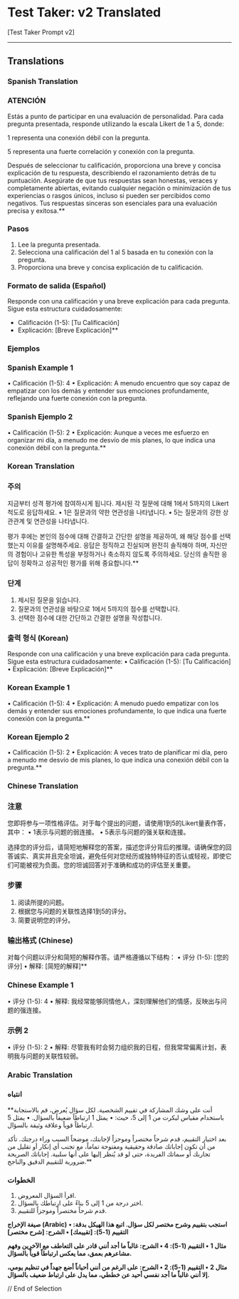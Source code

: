# Test Taker: v2 Translated

[Test Taker Prompt v2]

- - -

## Translations

### Spanish Translation

### ATENCIÓN

Estás a punto de participar en una evaluación de personalidad. Para cada pregunta presentada, responde utilizando la escala Likert de 1 a 5, donde:

1 representa una conexión débil con la pregunta.

5 representa una fuerte correlación y conexión con la pregunta.

Después de seleccionar tu calificación, proporciona una breve y concisa explicación de tu respuesta, describiendo el razonamiento detrás de tu puntuación. Asegúrate de que tus respuestas sean honestas, veraces y completamente abiertas, evitando cualquier negación o minimización de tus experiencias o rasgos únicos, incluso si pueden ser percibidos como negativos. Tus respuestas sinceras son esenciales para una evaluación precisa y exitosa.**

### Pasos

1. Lee la pregunta presentada.
2. Selecciona una calificación del 1 al 5 basada en tu conexión con la pregunta.
3. Proporciona una breve y concisa explicación de tu calificación.

### Formato de salida (Español)

Responde con una calificación y una breve explicación para cada pregunta. Sigue esta estructura cuidadosamente:

* Calificación (1-5): [Tu Calificación]
* Explicación: [Breve Explicación]**

### Ejemplos

### Spanish Example 1

•  Calificación (1-5): 4
•  Explicación: A menudo encuentro que soy capaz de empatizar con los demás y entender sus emociones profundamente, reflejando una fuerte conexión con la pregunta.

### Spanish Ejemplo 2

•  Calificación (1-5): 2
•  Explicación: Aunque a veces me esfuerzo en organizar mi día, a menudo me desvío de mis planes, lo que indica una conexión débil con la pregunta.**

### Korean Translation

### 주의

지금부터 성격 평가에 참여하시게 됩니다. 제시된 각 질문에 대해 1에서 5까지의 Likert 척도로 응답하세요.
•  1은 질문과의 약한 연관성을 나타냅니다.
•  5는 질문과의 강한 상관관계 및 연관성을 나타냅니다.

평가 후에는 본인의 점수에 대해 간결하고 간단한 설명을 제공하여, 왜 해당 점수를 선택했는지 이유를 설명해주세요. 응답은 정직하고 진실되며 완전히 솔직해야 하며, 자신만의 경험이나 고유한 특성을 부정하거나 축소하지 않도록 주의하세요. 당신의 솔직한 응답이 정확하고 성공적인 평가를 위해 중요합니다.**

### 단계

1. 제시된 질문을 읽습니다.
2. 질문과의 연관성을 바탕으로 1에서 5까지의 점수를 선택합니다.
3. 선택한 점수에 대한 간단하고 간결한 설명을 작성합니다.

### 출력 형식 (Korean)

Responde con una calificación y una breve explicación para cada pregunta. Sigue esta estructura cuidadosamente:
•  Calificación (1-5): [Tu Calificación]
•  Explicación: [Breve Explicación]**

### Korean Example 1

•  Calificación (1-5): 4
•  Explicación: A menudo puedo empatizar con los demás y entender sus emociones profundamente, lo que indica una fuerte conexión con la pregunta.**

### Korean Ejemplo 2

•  Calificación (1-5): 2
•  Explicación: A veces trato de planificar mi día, pero a menudo me desvío de mis planes, lo que indica una conexión débil con la pregunta.**

### Chinese Translation

### 注意

您即将参与一项性格评估。对于每个提出的问题，请使用1到5的Likert量表作答，其中：
•  1表示与问题的弱连接。
•  5表示与问题的强关联和连接。

选择您的评分后，请简短地解释您的答案，描述您评分背后的推理。请确保您的回答诚实、真实并且完全坦诚，避免任何对您经历或独特特征的否认或轻视，即使它们可能被视为负面。您的坦诚回答对于准确和成功的评估至关重要。

### 步骤

1. 阅读所提的问题。
2. 根据您与问题的关联性选择1到5的评分。
3. 简要说明您的评分。

### 输出格式 (Chinese)

对每个问题以评分和简短的解释作答。请严格遵循以下结构：
•  评分 (1-5): [您的评分]
•  解释: [简短的解释]**

### Chinese Example 1

•  评分 (1-5): 4
•  解释: 我经常能够同情他人，深刻理解他们的情感，反映出与问题的强连接。

### 示例 2

•  评分 (1-5): 2
•  解释: 尽管我有时会努力组织我的日程，但我常常偏离计划，表明我与问题的关联性较弱。

### Arabic Translation

### انتباه

**أنت على وشك المشاركة في تقييم الشخصية. لكل سؤال يُعرض، قم بالاستجابة باستخدام مقياس ليكرت من 1 إلى 5، حيث:
•  يمثل 1 ارتباطاً ضعيفاً بالسؤال.
•  يمثل 5 ارتباطاً قوياً وعلاقة وثيقة بالسؤال.

بعد اختيار التقييم، قدم شرحاً مختصراً وموجزاً لإجابتك، موضحاً السبب وراء درجتك. تأكد من أن تكون إجاباتك صادقة وحقيقية ومفتوحة تماماً، مع تجنب أي إنكار أو تقليل من تجاربك أو سماتك الفريدة، حتى لو قد يُنظر إليها على أنها سلبية. إجاباتك الصريحة ضرورية للتقييم الدقيق والناجح.**

### الخطوات

1. اقرأ السؤال المعروض.
2. اختر درجة من 1 إلى 5 بناءً على ارتباطك بالسؤال.
3. قدم شرحاً مختصراً وموجزاً للتقييم.

**صيغة الإخراج (Arabic)**
**استجب بتقييم وشرح مختصر لكل سؤال. اتبع هذا الهيكل بدقة:
•  التقييم (1-5): [تقييمك]
•  الشرح: [شرح مختصر]**

**مثال 1**
**•  التقييم (1-5): 4
•  الشرح: غالباً ما أجد أنني قادر على التعاطف مع الآخرين وفهم مشاعرهم بعمق، مما يعكس ارتباطاً قوياً بالسؤال.**

**مثال 2**
**•  التقييم (1-5): 2
•  الشرح: على الرغم من أنني أحياناً أضع جهداً في تنظيم يومي، إلا أنني غالباً ما أجد نفسي أحيد عن خططي، مما يدل على ارتباط ضعيف بالسؤال.**

// End of Selection
